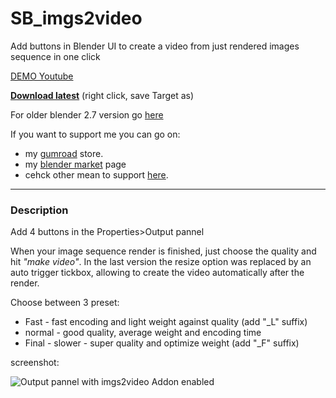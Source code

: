 # SB_imgs2video

Add buttons in Blender UI to create a video from just rendered images sequence in one click

[DEMO Youtube](https://youtu.be/R_W3Uh3KVGM)  
  
**[Download latest](https://raw.githubusercontent.com/Pullusb/SB_imgs2video/master/SB_imgs2video.py)** (right click, save Target as)

For older blender 2.7 version go [here](https://github.com/Pullusb/SB_blender_addons_old_2_7)
<!-- **[Download older (2.7)](https://raw.githubusercontent.com/Pullusb/SB_imgs2video/master/SB_imgs2video_279.py)** (right click, save Target as) -->


If you want to support me you can go on:
 - my [gumroad](https://pullusb.gumroad.com) store.
 - my [blender market](https://blendermarket.com/creators/pullup) page
 - cehck other mean to support [here](http://www.samuelbernou.fr/donate).

---


### Description

Add 4 buttons in the Properties>Output pannel

When your image sequence render is finished, just choose the quality and hit *"make video"*.
In the last version the resize option was replaced by an auto trigger tickbox, allowing to create the video automatically after the render.

Choose between 3 preset:
- Fast - fast encoding and light weight against quality (add "_L" suffix)
- normal - good quality, average weight and encoding time
- Final - slower - super quality and optimize weight (add "_F" suffix)

screenshot:

![Output pannel with imgs2video Addon enabled](http://www.samuelbernou.fr/imgs/git/Addon_imgs2video_screenshot_demo)

<!-- TODO:

-Set fine tune settings for 3D image in the presets. -->